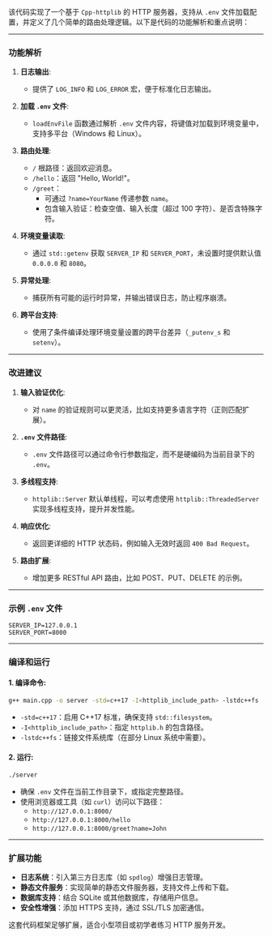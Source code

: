 该代码实现了一个基于 `Cpp-httplib` 的 HTTP 服务器，支持从 `.env` 文件加载配置，并定义了几个简单的路由处理逻辑。以下是代码的功能解析和重点说明：

---

### **功能解析**

1. **日志输出**:

   - 提供了 `LOG_INFO` 和 `LOG_ERROR` 宏，便于标准化日志输出。

2. **加载 `.env` 文件**:

   - `loadEnvFile` 函数通过解析 `.env` 文件内容，将键值对加载到环境变量中，支持多平台（Windows 和 Linux）。

3. **路由处理**:

   - `/` 根路径：返回欢迎消息。
   - `/hello`：返回 "Hello, World!"。
   - `/greet`：
     - 可通过 `?name=YourName` 传递参数 `name`。
     - 包含输入验证：检查空值、输入长度（超过 100 字符）、是否含特殊字符。

4. **环境变量读取**:

   - 通过 `std::getenv` 获取 `SERVER_IP` 和 `SERVER_PORT`，未设置时提供默认值 `0.0.0.0` 和 `8080`。

5. **异常处理**:

   - 捕获所有可能的运行时异常，并输出错误日志，防止程序崩溃。

6. **跨平台支持**:
   - 使用了条件编译处理环境变量设置的跨平台差异（`_putenv_s` 和 `setenv`）。

---

### **改进建议**

1. **输入验证优化**:

   - 对 `name` 的验证规则可以更灵活，比如支持更多语言字符（正则匹配扩展）。

2. **`.env` 文件路径**:

   - `.env` 文件路径可以通过命令行参数指定，而不是硬编码为当前目录下的 `.env`。

3. **多线程支持**:

   - `httplib::Server` 默认单线程，可以考虑使用 `httplib::ThreadedServer` 实现多线程支持，提升并发性能。

4. **响应优化**:

   - 返回更详细的 HTTP 状态码，例如输入无效时返回 `400 Bad Request`。

5. **路由扩展**:
   - 增加更多 RESTful API 路由，比如 POST、PUT、DELETE 的示例。

---

### **示例 `.env` 文件**

```env
SERVER_IP=127.0.0.1
SERVER_PORT=8000
```

---

### **编译和运行**

#### **1. 编译命令**:

```bash
g++ main.cpp -o server -std=c++17 -I<httplib_include_path> -lstdc++fs
```

- `-std=c++17`：启用 C++17 标准，确保支持 `std::filesystem`。
- `-I<httplib_include_path>`：指定 `httplib.h` 的包含路径。
- `-lstdc++fs`：链接文件系统库（在部分 Linux 系统中需要）。

#### **2. 运行**:

```bash
./server
```

- 确保 `.env` 文件在当前工作目录下，或指定完整路径。
- 使用浏览器或工具（如 `curl`）访问以下路径：
  - `http://127.0.0.1:8000/`
  - `http://127.0.0.1:8000/hello`
  - `http://127.0.0.1:8000/greet?name=John`

---

### **扩展功能**

- **日志系统**：引入第三方日志库（如 `spdlog`）增强日志管理。
- **静态文件服务**：实现简单的静态文件服务器，支持文件上传和下载。
- **数据库支持**：结合 SQLite 或其他数据库，存储用户信息。
- **安全性增强**：添加 HTTPS 支持，通过 SSL/TLS 加密通信。

这套代码框架足够扩展，适合小型项目或初学者练习 HTTP 服务开发。
